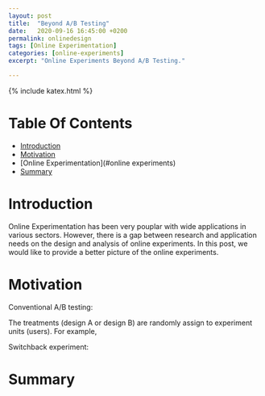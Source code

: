 ```yaml
---
layout: post
title:  "Beyond A/B Testing"
date:   2020-09-16 16:45:00 +0200
permalink: onlinedesign
tags: [Online Experimentation]
categories: [online-experiments]
excerpt: "Online Experiments Beyond A/B Testing."

---
```

{% include katex.html %}

# Table Of Contents
- [Introduction](#introduction)
- [Motivation](#motivation)
- [Online Experimentation](#online experiments)
- [Summary](#summary)


# Introduction

Online Experimentation has been very pouplar with wide applications in various sectors. However, there is a gap between research and application needs on the design and analysis of online experiments. In this post, we would like to provide a better picture of the online experiments. 

# Motivation

Conventional A/B testing:

The treatments (design A or design B) are randomly assign to experiment units (users). 
For example,  

Switchback experiment:

# Summary
